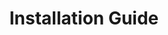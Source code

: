 ---
categories: ["Masterstroke"]
tags: ["docs"] 
title: "Installation Guide"
linkTitle: "Installation Guide"
weight: 2
description: >
  Words
---